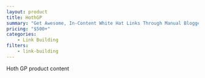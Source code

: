 ```yaml
---
layout: product
title: HothGP
summary: "Get Awesome, In-Content White Hat Links Through Manual Blogger Outreach – Done For You! "
pricing: "$500+"
categories: 
    - Link Building
filters: 
    - link-building
---
```


Hoth GP product content